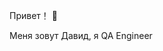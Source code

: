 Привет！ 👋

Меня зовут Давид, я QA Engineer

<!---
David-QA-F/David-QA-F is a ✨ special ✨ repository because its `README.md` (this file) appears on your GitHub profile.
You can click the Preview link to take a look at your changes.
--->
